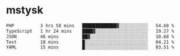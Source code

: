 # mstysk

<!--START_SECTION:waka-->

```txt
PHP          3 hrs 58 mins   █████████████▓░░░░░░░░░░░   54.68 %
TypeScript   1 hr 24 mins    ████▓░░░░░░░░░░░░░░░░░░░░   19.27 %
JSON         46 mins         ██▓░░░░░░░░░░░░░░░░░░░░░░   10.68 %
Text         18 mins         █░░░░░░░░░░░░░░░░░░░░░░░░   04.21 %
YAML         15 mins         █░░░░░░░░░░░░░░░░░░░░░░░░   03.51 %
```

<!--END_SECTION:waka-->
